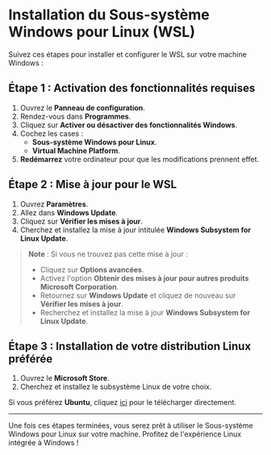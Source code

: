 # Installation du Sous-système Windows pour Linux (WSL)

Suivez ces étapes pour installer et configurer le WSL sur votre machine Windows :

## Étape 1 : Activation des fonctionnalités requises
1. Ouvrez le **Panneau de configuration**.
2. Rendez-vous dans **Programmes**.
3. Cliquez sur **Activer ou désactiver des fonctionnalités Windows**.
4. Cochez les cases :
   - **Sous-système Windows pour Linux**.
   - **Virtual Machine Platform**.
5. **Redémarrez** votre ordinateur pour que les modifications prennent effet.

## Étape 2 : Mise à jour pour le WSL
1. Ouvrez **Paramètres**.
2. Allez dans **Windows Update**.
3. Cliquez sur **Vérifier les mises à jour**.
4. Cherchez et installez la mise à jour intitulée **Windows Subsystem for Linux Update**.

> **Note** : Si vous ne trouvez pas cette mise à jour :
> - Cliquez sur **Options avancées**.
> - Activez l'option **Obtenir des mises à jour pour autres produits Microsoft Corporation**.
> - Retournez sur **Windows Update** et cliquez de nouveau sur **Vérifier les mises à jour**.
> - Recherchez et installez la mise à jour **Windows Subsystem for Linux Update**.

## Étape 3 : Installation de votre distribution Linux préférée
1. Ouvrez le **Microsoft Store**.
2. Cherchez et installez le subsystème Linux de votre choix. 

Si vous préférez **Ubuntu**, cliquez [ici](https://www.microsoft.com/store/productid/9PDXGNCFSCZV?ocid=pdpshare) pour le télécharger directement.

---

Une fois ces étapes terminées, vous serez prêt à utiliser le Sous-système Windows pour Linux sur votre machine. Profitez de l'expérience Linux intégrée à Windows !
